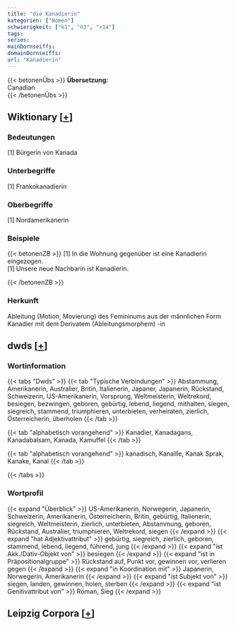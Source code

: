 ```yaml
---
title: "die Kanadierin"
kategorien: ["Nomen"]
schwierigkeit: ["k1", "h3", "r14"]
tags:
series:
mainDornseiffs:
domainDornseiffs:
url: "Kanadierin"
---
```


{{< betonenÜbs >}}
**Übersetzung:**  
Canadian  
{{< /betonenÜbs >}}

## Wiktionary [[+](https://de.wiktionary.org/wiki/Kanadierin)]

### Bedeutungen
[1] Bürgerin von Kanada  

### Unterbegriffe
[1] Frankokanadierin  

### Oberbegriffe
[1] Nordamerikanerin  

### Beispiele
{{< betonenZB >}}
[1] In die Wohnung gegenüber ist eine Kanadierin eingezogen.  
[1] Unsere neue Nachbarin ist Kanadierin.  

{{< /betonenZB >}}
### Herkunft
Ableitung (Motion, Movierung) des Femininums aus der männlichen Form Kanadier mit dem Derivatem (Ableitungsmorphem) -in  



## dwds [[+](https://www.dwds.de/wb/Kanadierin)]

### Wortinformation
{{< tabs "Dwds" >}}
{{< tab "Typische Verbindungen" >}}
Abstammung, Amerikanerin, Australier, Britin, Italienerin, Japaner, Japanerin, Rückstand, Schweizerin, US-Amerikanerin, Vorsprung, Weltmeisterin, Weltrekord, besiegen, bezwingen, geboren, gebürtig, lebend, liegend, mithalten, siegen, siegreich, stammend, triumphieren, unterbieten, verheiraten, zierlich, Österreicherin, überholen
{{< /tab >}}

{{< tab "alphabetisch vorangehend" >}}
Kanadier, Kanadagans, Kanadabalsam, Kanada, Kamuffel
{{< /tab >}}

{{< tab "alphabetisch vorangehend" >}}
kanadisch, Kanaille, Kanak Sprak, Kanake, Kanal
{{< /tab >}}

{{< /tabs >}}

### Wortprofil
{{< expand "Überblick" >}} US-Amerikanerin, Norwegerin, Japanerin, Schweizerin, Amerikanerin, Österreicherin, Britin, gebürtig, Italienerin, siegreich, Weltmeisterin, zierlich, unterbieten, Abstammung, geboren, Rückstand, Australier, triumphieren, Weltrekord, siegen {{< /expand >}}
{{< expand "hat Adjektivattribut" >}} gebürtig, siegreich, zierlich, geboren, stammend, lebend, liegend, führend, jung {{< /expand >}}
{{< expand "ist Akk./Dativ-Objekt von" >}} besiegen {{< /expand >}}
{{< expand "ist in Präpositionalgruppe" >}} Rückstand auf, Punkt vor, gewinnen vor, verlieren gegen {{< /expand >}}
{{< expand "in Koordination mit" >}} Japanerin, Norwegerin, Amerikanerin {{< /expand >}}
{{< expand "ist Subjekt von" >}} siegen, landen, gewinnen, holen, sterben {{< /expand >}}
{{< expand "ist Genitivattribut von" >}} Roman, Sieg {{< /expand >}}

## Leipzig Corpora [[+](https://corpora.uni-leipzig.de/en/res?word=Kanadierin&corpusId=deu_newscrawl-public_2018)]

